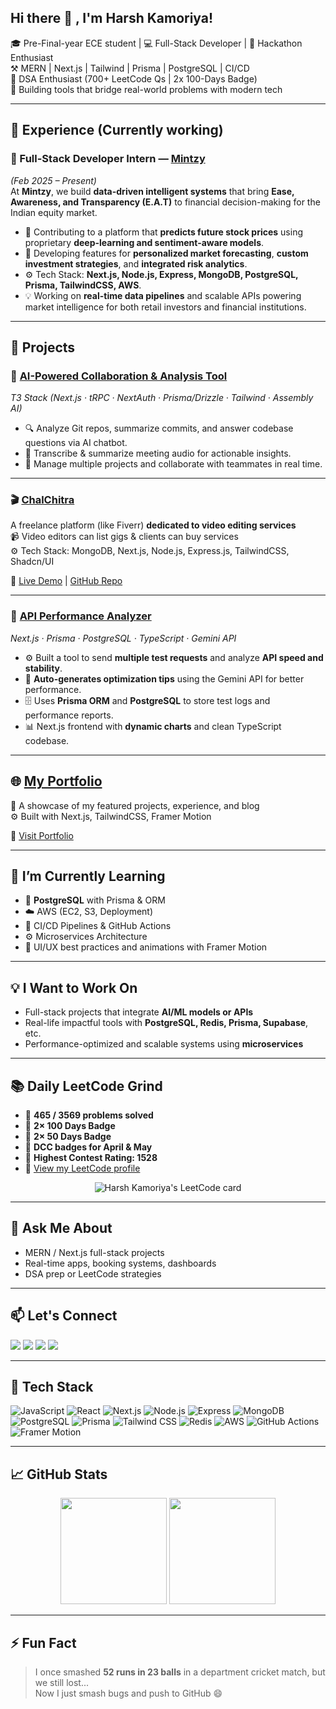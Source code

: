 ##  Hi there 👋 , I'm Harsh Kamoriya!

🎓 Pre-Final-year ECE student | 💻 Full-Stack Developer | 🚀 Hackathon Enthusiast  
⚒️ MERN | Next.js | Tailwind | Prisma | PostgreSQL | CI/CD  
🧠 DSA Enthusiast (700+ LeetCode Qs | 2x 100-Days Badge)  
📍 Building tools that bridge real-world problems with modern tech

---

## 💼 Experience (Currently working)

### 🌱 Full-Stack Developer Intern — [Mintzy](https://mintzy.in/)  
*(Feb 2025 – Present)*  
At **Mintzy**, we build **data-driven intelligent systems** that bring **Ease, Awareness, and Transparency (E.A.T)** to financial decision-making for the Indian equity market.  
- 🚀 Contributing to a platform that **predicts future stock prices** using proprietary **deep-learning and sentiment-aware models**.  
- 🧩 Developing features for **personalized market forecasting**, **custom investment strategies**, and **integrated risk analytics**.  
- ⚙️ Tech Stack: **Next.js, Node.js, Express, MongoDB, PostgreSQL, Prisma, TailwindCSS, AWS**.  
- 💡 Working on **real-time data pipelines** and scalable APIs powering market intelligence for both retail investors and financial institutions.

---

## 🔭 Projects


### 🤖 [AI-Powered Collaboration & Analysis Tool](https://git-buddy-69w18hzyp-raghvendra-singh-dhakars-projects.vercel.app)
*T3 Stack (Next.js · tRPC · NextAuth · Prisma/Drizzle · Tailwind · Assembly AI)*  
- 🔍 Analyze Git repos, summarize commits, and answer codebase questions via AI chatbot.  
- 🎤 Transcribe & summarize meeting audio for actionable insights.  
- 📂 Manage multiple projects and collaborate with teammates in real time.

---

### 🎬 [ChalChitra](https://chalchitra.vercel.app)  
A freelance platform (like Fiverr) **dedicated to video editing services**  
📹 Video editors can list gigs & clients can buy services  
⚙️ Tech Stack: MongoDB, Next.js, Node.js, Express.js, TailwindCSS, Shadcn/UI  

🔗 [Live Demo](https://chalchitra.vercel.app) | [GitHub Repo](https://github.com/Harshkamoriya/chalchitra)

---

### 🚀 [API Performance Analyzer](https://api-analyzer.vercel.app)
*Next.js · Prisma · PostgreSQL · TypeScript · Gemini API*  
- ⚙️ Built a tool to send **multiple test requests** and analyze **API speed and stability**.  
- 🤖 **Auto-generates optimization tips** using the Gemini API for better performance.  
- 🗄️ Uses **Prisma ORM** and **PostgreSQL** to store test logs and performance reports.  
- 📊 Next.js frontend with **dynamic charts** and clean TypeScript codebase.

---


## 🌐 [My Portfolio](https://harshkamoriya.vercel.app)  
📌 A showcase of my featured projects, experience, and blog  
⚙️ Built with Next.js, TailwindCSS, Framer Motion  

🔗 [Visit Portfolio](https://harsh-portfolio-gray.vercel.app/)

---

## 🌱 I’m Currently Learning

- 🧠 **PostgreSQL** with Prisma & ORM  
- ☁️ AWS (EC2, S3, Deployment)  
- 🔁 CI/CD Pipelines & GitHub Actions  
- ⚙️ Microservices Architecture  
- 🎨 UI/UX best practices and animations with Framer Motion  

---

## 💡 I Want to Work On

- Full-stack projects that integrate **AI/ML models or APIs**  
- Real-life impactful tools with **PostgreSQL, Redis, Prisma, Supabase**, etc.  
- Performance-optimized and scalable systems using **microservices**  

---

## 📚 Daily LeetCode Grind

- 🧩 **465 / 3569 problems solved**  
- 🏅 **2× 100 Days Badge**  
- 🏅 **2× 50 Days Badge**  
- 📆 **DCC badges for April & May**  
- 🚀 **Highest Contest Rating: 1528**  
- 🔗 [View my LeetCode profile](https://leetcode.com/Harshkamoriya/)

<div align="center"> 
<img src="https://leetcard.jacoblin.cool/wdqotnq4U5?theme=dark&font=Ubuntu&ext=contest" alt="Harsh Kamoriya's LeetCode card" />
</div>

---

## 💬 Ask Me About

- MERN / Next.js full-stack projects  
- Real-time apps, booking systems, dashboards  
- DSA prep or LeetCode strategies  

---

## 📫 Let's Connect

<p align="left">
  <a href="mailto:harshkamoriya.dev@gmail.com"><img src="https://img.shields.io/badge/Email-D14836?style=flat-square&logo=gmail&logoColor=white"/></a>
  <a href="https://linkedin.com/in/harshkamoriya"><img src="https://img.shields.io/badge/LinkedIn-blue?style=flat-square&logo=linkedin&logoColor=white"/></a>
  <a href="https://leetcode.com/Harshkamoriya"><img src="https://img.shields.io/badge/LeetCode-orange?style=flat-square&logo=Leetcode&logoColor=white"/></a>
  <a href="https://github.com/Harshkamoriya"><img src="https://img.shields.io/badge/GitHub-black?style=flat-square&logo=github&logoColor=white"/></a>
</p>

---

## 🧰 Tech Stack

![JavaScript](https://img.shields.io/badge/-JavaScript-black?style=flat-square&logo=javascript)
![React](https://img.shields.io/badge/-React-black?style=flat-square&logo=react)
![Next.js](https://img.shields.io/badge/-Next.js-black?style=flat-square&logo=next.js)
![Node.js](https://img.shields.io/badge/-Node.js-black?style=flat-square&logo=node.js)
![Express](https://img.shields.io/badge/-Express-black?style=flat-square&logo=express)
![MongoDB](https://img.shields.io/badge/-MongoDB-black?style=flat-square&logo=mongodb)
![PostgreSQL](https://img.shields.io/badge/-PostgreSQL-black?style=flat-square&logo=postgresql)
![Prisma](https://img.shields.io/badge/-Prisma-black?style=flat-square&logo=prisma)
![Tailwind CSS](https://img.shields.io/badge/-TailwindCSS-black?style=flat-square&logo=tailwind-css)
![Redis](https://img.shields.io/badge/-Redis-black?style=flat-square&logo=redis)
![AWS](https://img.shields.io/badge/-AWS-black?style=flat-square&logo=amazon-aws)
![GitHub Actions](https://img.shields.io/badge/-CI/CD-black?style=flat-square&logo=github-actions)
![Framer Motion](https://img.shields.io/badge/-Framer--Motion-black?style=flat-square&logo=framer)

---

## 📈 GitHub Stats

<p align="center">
  <img src="https://github-readme-stats.vercel.app/api?username=Harshkamoriya&show_icons=true&theme=radical&count_private=true" height="170">
  <img src="https://github-readme-stats.vercel.app/api/top-langs/?username=Harshkamoriya&layout=compact&theme=radical" height="170">
</p>

---

## ⚡ Fun Fact

> I once smashed **52 runs in 23 balls** in a department cricket match, but we still lost...  
> Now I just smash bugs and push to GitHub 😄
